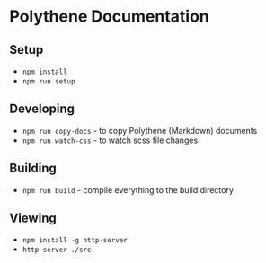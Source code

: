 # Polythene Documentation

## Setup

* `npm install`
* `npm run setup`

## Developing

* `npm run copy-docs` - to copy Polythene (Markdown) documents
* `npm run watch-css` - to watch scss file changes

## Building

* `npm run build` - compile everything to the build directory

## Viewing

* `npm install -g http-server`
* `http-server ./src`
